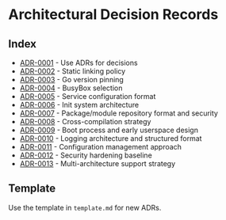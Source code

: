 # Architectural Decision Records

## Index
- [ADR-0001](0001-use-adrs-for-decisions.md) - Use ADRs for decisions
- [ADR-0002](0002-static-linking-policy.md) - Static linking policy
- [ADR-0003](0003-go-version.md) - Go version pinning
- [ADR-0004](0004-choice-of-busybox-vs-alternatives.md) - BusyBox selection
- [ADR-0005](0005-service-manifest-format.md) - Service configuration format
- [ADR-0006](0006-init-system-architecture.md) - Init system architecture
- [ADR-0007](0007-package-module-repository-format-and-security.md) - Package/module repository format and security
- [ADR-0008](0008-cross-compilation-strategy.md) - Cross-compilation strategy
- [ADR-0009](0009-boot-process-and-early-userspace-design.md) - Boot process and early userspace design
- [ADR-0010](0010-logging-architecture-and-structured-format.md) - Logging architecture and structured format
- [ADR-0011](0011-configuration-management-approach.md) - Configuration management approach
- [ADR-0012](0012-security-hardening-baseline.md) - Security hardening baseline
- [ADR-0013](0013-multi-architecture-support-strategy.md) - Multi-architecture support strategy

## Template
Use the template in `template.md` for new ADRs.
